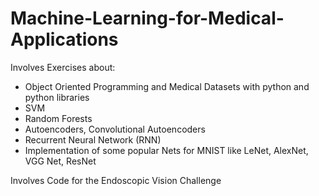 # Machine-Learning-for-Medical-Applications
Involves Exercises about: 
- Object Oriented Programming and Medical Datasets with python and python libraries
- SVM
- Random Forests
- Autoencoders, Convolutional Autoencoders
- Recurrent Neural Network (RNN)
- Implementation of some popular Nets for MNIST like LeNet, AlexNet, VGG Net, ResNet

Involves Code for the Endoscopic Vision Challenge


